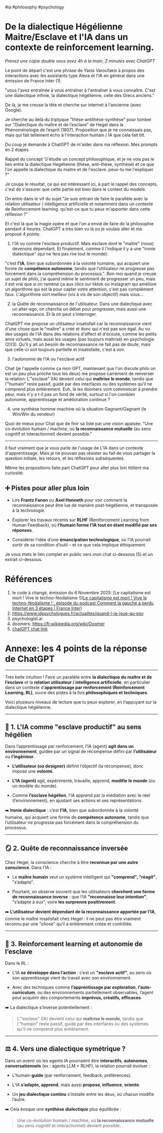 #ia #philosophy #psychology 

# **De la dialectique Hégélienne Maitre/Esclave et l'IA dans un contexte de reinforcement learning.**

_Prenez une copie double vous avez 4h à la main, 2 minutes avec ChatGPT_

Le point de départ c'est une phrase de Yanis Varoufakis à propos des interactions avec les assistants type Alexa et l'IA en général dans une émission de France Inter (1).

"vous l'avez entraînée à vous entraîner à l'entraîner à vous connaître. C'est une dialectique infinie, la dialectique hégélienne, celle des Grecs anciens."

De là, je me creuse la tête et cherche sur internet à l'ancienne (avec Google).

Je cherche au delà du triptyque "thèse-antithèse-synthèse" pour tomber sur "Dialectique du maître et de l’esclave" de Hegel dans la Phénoménologie de l’esprit (1807). Proposition que je ne connaissais pas, mais qui fait tellement écho à l'interaction humain / IA que cela fait tilt.

Du coup je demande à ChatGPT de m'aider dans ma réflexion.
Mes prompts en 2 étapes

Rappel du concept
"J'étudie un concept philosophique, et je ne vois pas le lien entre la dialectique Hegélienne (thèse, anti-thèse, synthèse) et ce que l'on appelle la dialectique du maitre et de l'esclave. peux-tu me l'expliquer ?"

Je coupe le résultat, ce qui est intéressant ici, à part le rappel des concepts, c'est de s'assurer que cette partie est bien dans le context du modèle.

On entre dans le vif du sujet
"Je suis entrain de faire le parallèle avec la relation utilisateur / intelligence artificielle et notamment dans un contexte de Reinforcement learning. qu'est-ce que tu peux m'apporter dans cette réflexion ?"

Et c'est là que la magie opère et que l'on a envie de faire de la philosophie pendant 4 heures.
ChatGPT a très bien vu là ou je voulais aller et ma proposé 4 points:

1. l'IA vu comme l'esclave productif. Mais esclave dont le "maitre" (nous) devenons dépendant. Et finalement, comme il l'indique  il y a une "ironie dialectique" (qui ne fera pas rire tout le monde):

"c’est **l’IA**, bien que subordonnée à la volonté humaine, qui acquiert une forme de **compétence autonome**, tandis que l’utilisateur ne progresse pas forcément dans la compréhension du processus.".
Bon moi quand je creuse un sujet de philo, j'ai quand même le sentiment de progresser un peu, mais il est vrai que si on ramène ça aux clics sur tiktok ou instagram qui améliore un algorithme qui est là pour capter votre attention, c'est pas complément faux. L'algorithme sort meilleur (vis à vis de son objectif) mais vous...

2. la Quête de reconnaissance de l'utilisateur. Dans une dialectique avec un alter-ego, on cherche un débat pour progresser, mais aussi une reconnaissance. Et là on peut s'interroger. 

ChatGPT me propose un utilisateur insatisfait car la reconnaissance vient d'une chose que le "maître" a créé et donc qui n'est pas son égal. Au vu des usages de l'IA dans des relations d'affect et d'écoute, comme les petits amis virtuels, mais aussi les usages (pas toujours maitrisé) en psychologie (2)(3). Qu'il y ait un besoin de reconnaissance ne fait pas de doute, mais que celle-ci soit toujours partielle et insatisfaite, c'est à voir.

3. l'autonomie de l'IA ou l'esclave actif

Chat (je l'appelle comme ça mon GPT, maintenant que l'on discute philo on est un peu plus proche tous les deux) me propose carrément de renverser la relation:  L’"esclave" (IA) devient celui qui **maîtrise le monde**, tandis que l’"humain" reste passif, guidé par des interfaces ou des systèmes qu’il ne comprend plus entièrement. Euh, là les doomers vont commencer à prendre peur, mais n'y a t-il pas un fond de vérité,  surtout si l'on combien autonomie, apprentissage et amélioration continue ?

4. une synthèse homme-machine où la situation Gagnant/Gagnant (le Win/Win du vendeur)

Quoi de mieux pour Chat que de finir sa liste par une vision apaisée. "Une co-évolution humain / machine, où **la reconnaissance mutuelle** (au sens cognitif et interactionnel) devient possible."

---

Il faut vraiment que je vous parle de l'usage de L'IA dans un contexte d'apprentissage. Mais je ne pouvais pas résister au fait de vous partager la question initiale, les retours, et les réflexions subséquentes.

Même les propositions faite part ChatGPT pour aller plus loin titillent ma curiosité:

## ➕ Pistes pour aller plus loin

- Lire **Frantz Fanon** ou **Axel Honneth** pour voir comment la reconnaissance peut être lue de manière post-hégélienne, et transposée à la technologie.
    
- Explorer les travaux récents sur **RLHF** (Reinforcement Learning from Human Feedback), où **l’humain forme l’IA tout en étant modifié par ses réponses**.
    
- Considérer l’idée d’une **émancipation technologique**, où l’IA pourrait sortir de sa condition d’outil – et ce que cela implique éthiquement.

Je vous mets le lien complet en public vers mon chat ci-dessous (5) et un extrait ci-dessous.

# Références

1. le code à changé, émission du 6 Novembre 2025: [Le capitalisme est mort ! Vive le techno-féodalisme !]([Le capitalisme est mort ! Vive le techno-féodalisme ! : épisode du podcast Comment la gauche a perdu Internet en 3 étapes | France Inter](https://www.radiofrance.fr/franceinter/podcasts/le-code-a-change/le-code-a-change-30-10-8640768))
2. https://www.jdpsychologues.fr/actualites/quand-l-ia-joue-au-psy
3. psychologist.ai
4. doomers: https://fr.wikipedia.org/wiki/Doomer
5. [chatGPT chat link](https://chatgpt.com/share/683470b7-4150-8004-89b3-9a13894f2f74)


# Annexe: les 4 points de la réponse de ChatGPT

---

Très belle intuition ! Faire un parallèle entre **la dialectique du maître et de l’esclave** et la **relation utilisateur / intelligence artificielle**, en particulier dans un contexte d’**apprentissage par renforcement (Reinforcement Learning, RL)**, ouvre des pistes à la fois **philosophiques et techniques**.

Voici plusieurs niveaux de lecture que tu peux explorer, en t’appuyant sur la dialectique hégélienne.

---

## 🔄 1. **L'IA comme "esclave productif" au sens hégélien**

Dans l’apprentissage par renforcement, l’IA (agent) **agit dans un environnement**, guidée par un signal de récompense défini par **l’utilisateur** ou **l’ingénieur**.

- **L’utilisateur (ou designer)** définit l’objectif (la récompense), donc impose une **volonté**.
    
- **L’IA (agent)** agit, expérimente, travaille, apprend, **modifie le monde** (ou un modèle du monde).
    
- Comme **l’esclave hégélien**, l’IA apprend par la médiation avec le réel (l’environnement), en ajustant ses actions et ses représentations.
    

➡️ **Ironie dialectique** : c’est **l’IA**, bien que subordonnée à la volonté humaine, qui acquiert une forme de **compétence autonome**, tandis que l’utilisateur ne progresse pas forcément dans la compréhension du processus.

---

## 🪞 2. **Quête de reconnaissance inversée**

Chez Hegel, la conscience cherche à être **reconnue par une autre conscience**. Dans l’IA :

- Le **maître humain** veut un système intelligent qui **"comprend", "réagit"**, "s’adapte".
    
- Pourtant, on observe souvent que les utilisateurs **cherchent une forme de reconnaissance inverse** : que l’IA **"reconnaisse leur intention"**, "s’adapte à eux", voire **les surprenne positivement**.
    

➡️ **L’utilisateur devient dépendant de la reconnaissance apportée par l’IA**, comme le maître insatisfait chez Hegel : il ne peut pas être vraiment reconnu par une "chose" qu’il a entièrement créée et contrôlée.

---

## 🧠 3. **Reinforcement learning et autonomie de l’esclave**

Dans le RL :

- L’IA **se développe dans l’action** : c’est un **"esclave actif"**, au sens où son apprentissage vient du travail avec son environnement.
    
- Avec des techniques comme **l’apprentissage par exploration**, **l’auto-curriculum**, ou des environnements partiellement observables, l’agent peut acquérir des comportements **imprévus, créatifs, efficaces**.
    

➡️ La dialectique s’inverse potentiellement :

> L’"esclave" (IA) devient celui qui **maîtrise le monde**, tandis que l’"humain" reste passif, guidé par des interfaces ou des systèmes qu’il ne comprend plus entièrement.

---

## ⚖️ 4. **Vers une dialectique symétrique ?**

Dans un avenir où les agents IA pourraient être **interactifs**, **autonomes**, **conversationnels** (ex : agents LLM + RLHF), la relation pourrait évoluer :

- L’humain **guide** (par renforcement, feedback, préférences).
    
- L’IA **s’adapte, apprend**, mais aussi **propose**, **influence**, **oriente**.
    
- Un **jeu dialectique continu** s’installe entre les deux, où chacun modifie l’autre.
    

➡️ Cela évoque une **synthèse dialectique** plus équilibrée :

> Une co-évolution humain / machine, où **la reconnaissance mutuelle** (au sens cognitif et interactionnel) devient possible.



